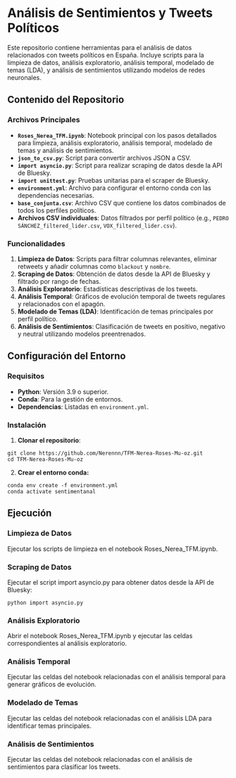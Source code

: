 # Análisis de Sentimientos y Tweets Políticos

Este repositorio contiene herramientas para el análisis de datos relacionados con tweets políticos en España. Incluye scripts para la limpieza de datos, análisis exploratorio, análisis temporal, modelado de temas (LDA), y análisis de sentimientos utilizando modelos de redes neuronales.

## Contenido del Repositorio

### Archivos Principales
- **`Roses_Nerea_TFM.ipynb`**: Notebook principal con los pasos detallados para limpieza, análisis exploratorio, análisis temporal, modelado de temas y análisis de sentimientos.
- **`json_to_csv.py`**: Script para convertir archivos JSON a CSV.
- **`import asyncio.py`**: Script para realizar scraping de datos desde la API de Bluesky.
- **`import unittest.py`**: Pruebas unitarias para el scraper de Bluesky.
- **`environment.yml`**: Archivo para configurar el entorno conda con las dependencias necesarias.
- **`base_conjunta.csv`**: Archivo CSV que contiene los datos combinados de todos los perfiles políticos.
- **Archivos CSV individuales**: Datos filtrados por perfil político (e.g., `PEDRO SÁNCHEZ_filtered_lider.csv`, `VOX_filtered_lider.csv`).

### Funcionalidades
1. **Limpieza de Datos**: Scripts para filtrar columnas relevantes, eliminar retweets y añadir columnas como `blackout` y `nombre`.
2. **Scraping de Datos**: Obtención de datos desde la API de Bluesky y filtrado por rango de fechas.
3. **Análisis Exploratorio**: Estadísticas descriptivas de los tweets.
4. **Análisis Temporal**: Gráficos de evolución temporal de tweets regulares y relacionados con el apagón.
5. **Modelado de Temas (LDA)**: Identificación de temas principales por perfil político.
6. **Análisis de Sentimientos**: Clasificación de tweets en positivo, negativo y neutral utilizando modelos preentrenados.

## Configuración del Entorno

### Requisitos
- **Python**: Versión 3.9 o superior.
- **Conda**: Para la gestión de entornos.
- **Dependencias**: Listadas en `environment.yml`.

### Instalación
1. **Clonar el repositorio**:
```
git clone https://github.com/Nerennn/TFM-Nerea-Roses-Mu-oz.git
cd TFM-Nerea-Roses-Mu-oz
```

2. **Crear el entorno conda:**
```
conda env create -f environment.yml
conda activate sentimentanal
```

## Ejecución
### Limpieza de Datos
Ejecutar los scripts de limpieza en el notebook Roses_Nerea_TFM.ipynb.

### Scraping de Datos
Ejecutar el script import asyncio.py para obtener datos desde la API de Bluesky:
```
python import asyncio.py
```
### Análisis Exploratorio
Abrir el notebook Roses_Nerea_TFM.ipynb y ejecutar las celdas correspondientes al análisis exploratorio.

### Análisis Temporal
Ejecutar las celdas del notebook relacionadas con el análisis temporal para generar gráficos de evolución.

### Modelado de Temas
Ejecutar las celdas del notebook relacionadas con el análisis LDA para identificar temas principales.

### Análisis de Sentimientos
Ejecutar las celdas del notebook relacionadas con el análisis de sentimientos para clasificar los tweets.
